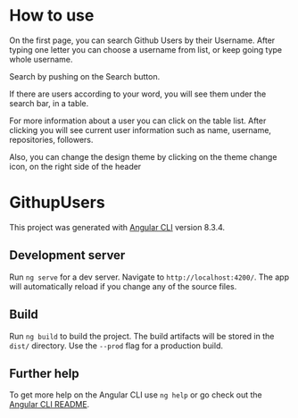 # How to use

On the first page, you can search Github Users by their Username.
After typing one letter you can choose a username from list, or keep going type whole username.

Search by pushing on the Search button.

If there are users according to your word, you will see them under the search bar, in a table.

For more information about a user you can click on the table list. After clicking you will see current user information such as name, username, repositories, followers.

Also, you can change the design theme by clicking on the theme change icon, on the right side of the  header
# GithupUsers

This project was generated with [Angular CLI](https://github.com/angular/angular-cli) version 8.3.4.

## Development server

Run `ng serve` for a dev server. Navigate to `http://localhost:4200/`. The app will automatically reload if you change any of the source files.


## Build

Run `ng build` to build the project. The build artifacts will be stored in the `dist/` directory. Use the `--prod` flag for a production build.


## Further help

To get more help on the Angular CLI use `ng help` or go check out the [Angular CLI README](https://github.com/angular/angular-cli/blob/master/README.md).
